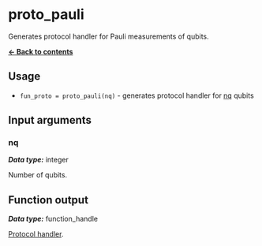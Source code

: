 # proto_pauli
Generates protocol handler for Pauli measurements of qubits.

[**&#8592; Back to contents**](README.md)

## Usage
* `fun_proto = proto_pauli(nq)` - generates protocol handler for [nq](#arg-nq) qubits

## <a name="args">Input arguments</a>

### <a name="arg-nq">nq</a>
_**Data type:**_ integer

Number of qubits.

## <a name="output">Function output</a>
_**Data type:**_ function_handle

[Protocol handler](qtb_analyze.md#arg-fun_proto).
